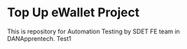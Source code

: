 # Top Up eWallet Project
This is repository for Automation Testing by SDET FE team in DANApprentech.
Test1